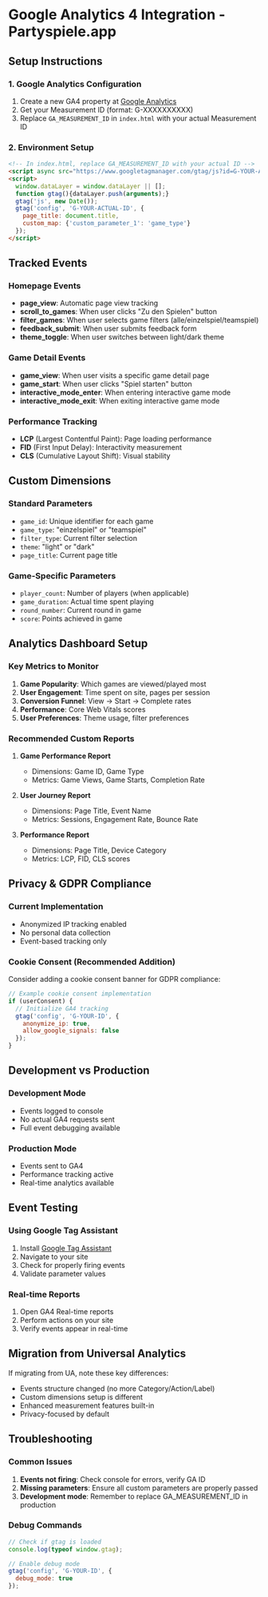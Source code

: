 # Google Analytics 4 Integration - Partyspiele.app

## Setup Instructions

### 1. Google Analytics Configuration
1. Create a new GA4 property at [Google Analytics](https://analytics.google.com/)
2. Get your Measurement ID (format: G-XXXXXXXXXX)
3. Replace `GA_MEASUREMENT_ID` in `index.html` with your actual Measurement ID

### 2. Environment Setup
```html
<!-- In index.html, replace GA_MEASUREMENT_ID with your actual ID -->
<script async src="https://www.googletagmanager.com/gtag/js?id=G-YOUR-ACTUAL-ID"></script>
<script>
  window.dataLayer = window.dataLayer || [];
  function gtag(){dataLayer.push(arguments);}
  gtag('js', new Date());
  gtag('config', 'G-YOUR-ACTUAL-ID', {
    page_title: document.title,
    custom_map: {'custom_parameter_1': 'game_type'}
  });
</script>
```

## Tracked Events

### Homepage Events
- **page_view**: Automatic page view tracking
- **scroll_to_games**: When user clicks "Zu den Spielen" button
- **filter_games**: When user selects game filters (alle/einzelspiel/teamspiel)
- **feedback_submit**: When user submits feedback form
- **theme_toggle**: When user switches between light/dark theme

### Game Detail Events
- **game_view**: When user visits a specific game detail page
- **game_start**: When user clicks "Spiel starten" button
- **interactive_mode_enter**: When entering interactive game mode
- **interactive_mode_exit**: When exiting interactive game mode

### Performance Tracking
- **LCP** (Largest Contentful Paint): Page loading performance
- **FID** (First Input Delay): Interactivity measurement
- **CLS** (Cumulative Layout Shift): Visual stability

## Custom Dimensions

### Standard Parameters
- `game_id`: Unique identifier for each game
- `game_type`: "einzelspiel" or "teamspiel"
- `filter_type`: Current filter selection
- `theme`: "light" or "dark"
- `page_title`: Current page title

### Game-Specific Parameters
- `player_count`: Number of players (when applicable)
- `game_duration`: Actual time spent playing
- `round_number`: Current round in game
- `score`: Points achieved in game

## Analytics Dashboard Setup

### Key Metrics to Monitor
1. **Game Popularity**: Which games are viewed/played most
2. **User Engagement**: Time spent on site, pages per session
3. **Conversion Funnel**: View → Start → Complete rates
4. **Performance**: Core Web Vitals scores
5. **User Preferences**: Theme usage, filter preferences

### Recommended Custom Reports
1. **Game Performance Report**
   - Dimensions: Game ID, Game Type
   - Metrics: Game Views, Game Starts, Completion Rate

2. **User Journey Report**
   - Dimensions: Page Title, Event Name
   - Metrics: Sessions, Engagement Rate, Bounce Rate

3. **Performance Report**
   - Dimensions: Page Title, Device Category
   - Metrics: LCP, FID, CLS scores

## Privacy & GDPR Compliance

### Current Implementation
- Anonymized IP tracking enabled
- No personal data collection
- Event-based tracking only

### Cookie Consent (Recommended Addition)
Consider adding a cookie consent banner for GDPR compliance:
```javascript
// Example cookie consent implementation
if (userConsent) {
  // Initialize GA4 tracking
  gtag('config', 'G-YOUR-ID', {
    anonymize_ip: true,
    allow_google_signals: false
  });
}
```

## Development vs Production

### Development Mode
- Events logged to console
- No actual GA4 requests sent
- Full event debugging available

### Production Mode
- Events sent to GA4
- Performance tracking active
- Real-time analytics available

## Event Testing

### Using Google Tag Assistant
1. Install [Google Tag Assistant](https://tagassistant.google.com/)
2. Navigate to your site
3. Check for properly firing events
4. Validate parameter values

### Real-time Reports
1. Open GA4 Real-time reports
2. Perform actions on your site
3. Verify events appear in real-time

## Migration from Universal Analytics

If migrating from UA, note these key differences:
- Events structure changed (no more Category/Action/Label)
- Custom dimensions setup is different
- Enhanced measurement features built-in
- Privacy-focused by default

## Troubleshooting

### Common Issues
1. **Events not firing**: Check console for errors, verify GA ID
2. **Missing parameters**: Ensure all custom parameters are properly passed
3. **Development mode**: Remember to replace GA_MEASUREMENT_ID in production

### Debug Commands
```javascript
// Check if gtag is loaded
console.log(typeof window.gtag);

// Enable debug mode
gtag('config', 'G-YOUR-ID', {
  debug_mode: true
});
```